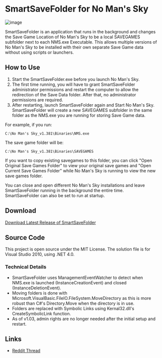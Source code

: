 # SmartSaveFolder for No Man's Sky

![image](https://github.com/user-attachments/assets/659dc461-af73-4585-8131-6c04b724c7dc)

SmartSaveFolder is an application that runs in the background and changes the Save Game Location of No Man's Sky to be a local SAVEGAMES subfolder next to each NMS.exe Executable. This allows multiple versions of No Man's Sky to be installed with their own separate Save Game data without using scripts or launchers.

## How to Use

1. Start the SmartSaveFolder.exe before you launch No Man's Sky.
2. The first time running, you will have to grant SmartSaveFolder administrator permissions and restart the computer to allow the redirection of the Save Data folder. After that, no administrator permissions are required.
3. After restarting, launch SmartSaveFolder again and Start No Man's Sky. SmartSaveFolder will create a new SAVEGAMES subfolder in the same folder as the NMS.exe you are running for storing Save Game data.

For example, if you run:
```
C:\No Man's Sky_v1.381\Binaries\NMS.exe
```
The save game folder will be:
```
C:\No Man's Sky_v1.381\Binaries\SAVEGAMES
```

If you want to copy existing savegames to this folder, you can click "Open Original Save Games Folder" to view your original save games and "Open Current Save Games Folder" while No Man's Sky is running to view the new save games folder.

You can close and open different No Man's Sky installations and leave SmartSaveFolder running in the background the entire time. SmartSaveFolder can also be set to run at startup.

## Download

[Download Latest Release of SmartSaveFolder](https://github.com/qjimbo/smartsavefolder/releases/latest)

## Source Code

This project is open source under the MIT License. The solution file is for Visual Studio 2010, using .NET 4.0.

### Technical Details

- SmartSaveFolder uses ManagementEventWatcher to detect when NMS.exe is launched (InstanceCreationEvent) and closed (InstanceDeletionEvent).
- Moving folders is done with Microsoft.VisualBasic.FileIO.FileSystem.MoveDirectory as this is more robust than C#'s Directory.Move when the directory is in use.
- Folders are replaced with Symbolic Links using Kernal32.dll's CreateSymbolicLink function.
- As of v1.03, admin rights are no longer needed after the initial setup and restart.

## Links

- [Reddit Thread](https://www.reddit.com/r/NMS_Foundations/comments/rr43q8/smartsavefolder_for_no_mans_sky_pc_solve_savegame/)
